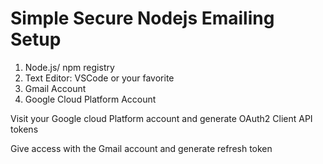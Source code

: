 # Simple Secure Nodejs Emailing Setup

1. Node.js/ npm registry
2. Text Editor: VSCode or your favorite
3. Gmail Account
4. Google Cloud Platform Account

Visit your Google cloud Platform account and generate OAuth2 Client API tokens

Give access with the Gmail account and generate refresh token
